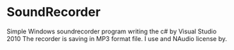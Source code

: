 # SoundRecorder
Simple Windows soundrecorder program writing the c# by Visual Studio 2010
The recorder is saving in MP3 format file. I use and NAudio license by.
